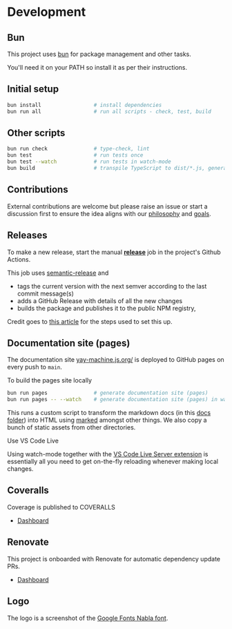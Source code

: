 # Development

## Bun

This project uses [bun](https://bun.sh/) for package management and other tasks.

You'll need it on your PATH so install it as per their instructions.

## Initial setup

```sh
bun install                 # install dependencies
bun run all                 # run all scripts - check, test, build
```

## Other scripts

```sh
bun run check               # type-check, lint
bun test                    # run tests once
bun test --watch            # run tests in watch-mode
bun build                   # transpile TypeScript to dist/*.js, generate .d.ts files
```

## Contributions

External contributions are welcome but please raise an issue or start a discussion first to ensure the idea aligns with our [philosophy](./articles/why-yay-machine.md#philosophy) and [goals](./articles/why-yay-machine.md#goals).

## Releases

To make a new release, start the manual [**release**](https://github.com/maurice/yay-machine/actions/workflows/release.yml) job in the project's Github Actions.

This job uses [semantic-release](https://github.com/semantic-release/semantic-release) and 

* tags the current version with the next semver according to the last commit message(s)
* adds a GitHub Release with details of all the new changes
* builds the package and publishes it to the public NPM registry,

Credit goes to [this article](https://dev.to/sahanonp/how-to-setup-semantic-release-with-github-actions-31f3) for the steps used to set this up.

## Documentation site (pages)

The documentation site [yay-machine.js.org/](https://yay-machine.js.org/) is deployed to GitHub pages on every push to `main`.

To build the pages site locally

```sh
bun run pages               # generate documentation site (pages)
bun run pages -- --watch    # generate documentation site (pages) in watch mode
```

This runs a custom script to transform the markdown docs (in this [docs folder](./)) into HTML using [marked](https://marked.js.org/) amongst other things. We also copy a bunch of static assets from other directories.

Use VS Code Live 

Using watch-mode together with the [VS Code Live Server extension](https://marketplace.visualstudio.com/items?itemName=ritwickdey.LiveServer) is essentially all you need to get on-the-fly reloading whenever making local changes.

## Coveralls

Coverage is published to COVERALLS

* [Dashboard](https://coveralls.io/github/maurice/yay-machine)

## Renovate

This project is onboarded with Renovate for automatic dependency update PRs.

* [Dashboard](https://developer.mend.io/github/maurice/yay-machine)

## Logo

The logo is a screenshot of the [Google Fonts Nabla font](https://fonts.google.com/specimen/Nabla?preview.text=yay-machine%20&categoryFilters=Feeling:%2FExpressive%2FFuturistic).

